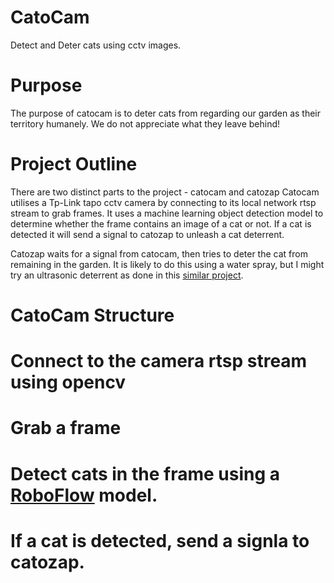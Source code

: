CatoCam
=======
Detect and Deter cats using cctv images.

Purpose
=======
The purpose of catocam is to deter cats from regarding our garden as their territory humanely.   We do not appreciate what they leave behind!

Project Outline
===============
There are two distinct parts to the project - catocam and catozap
Catocam utilises a Tp-Link tapo cctv camera by connecting to its local network rtsp stream to grab frames.   It uses a machine learning object detection model to determine whether the frame contains an image of a cat or not.
If a cat is detected it will send a signal to catozap to unleash a cat deterrent.

Catozap waits for a signal from catocam, then tries to deter the cat from remaining in the garden.   It is likely to do this using a water spray, but I might try an ultrasonic deterrent as done in this [similar project](https://medium.com/@james.milward/deterring-foxes-and-badgers-with-tensorflow-lite-python-raspberry-pi-ring-cameras-ultrasonic-75b3160faa3c).

CatoCam Structure
=================
  # Connect to the camera rtsp stream using opencv
  # Grab a frame
  # Detect cats in the frame using a [RoboFlow](https://roboflow.com) model.
  # If a cat is detected, send a signla to catozap.


  